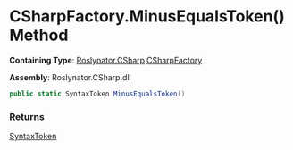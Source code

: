 # CSharpFactory\.MinusEqualsToken\(\) Method

**Containing Type**: [Roslynator.CSharp](../../README.md)\.[CSharpFactory](../README.md)

**Assembly**: Roslynator\.CSharp\.dll

```csharp
public static SyntaxToken MinusEqualsToken()
```

### Returns

[SyntaxToken](https://docs.microsoft.com/en-us/dotnet/api/microsoft.codeanalysis.syntaxtoken)

